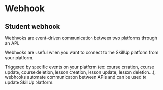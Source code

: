 <script setup>
import BadgeStd from '../../.vitepress/components/BadgeStd.vue'
</script>

# Webhook

<BadgeStd label="Page is Work in Progress" color="danger" />

## Student webhook

Webhooks are event-driven communication between two platforms through an API.

Webhooks are useful when you want to connect to the SkillUp platform from your platform.

Triggered by specific events on your platform (ex: course creation, course update, course deletion, lesson creation, lesson update, lesson deletion...), webhooks automate communication between APIs and can be used to update SkillUp platform.


